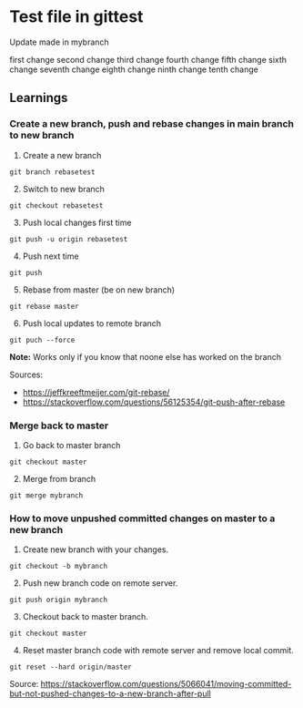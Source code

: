 # Test file in gittest

Update made in mybranch

first change
second change
third change
fourth change
fifth change
sixth change
seventh change
eighth change
ninth change
tenth change

## Learnings

### Create a new branch, push and rebase changes in main branch to new branch

1) Create a new branch

`git branch rebasetest`

2) Switch to new branch

`git checkout rebasetest`

3) Push local changes first time

`git push -u origin rebasetest`

4) Push next time

`git push`

5) Rebase from master (be on new branch)

`git rebase master`

6) Push local updates to remote branch

`git puch --force`

**Note:** Works only if you know that noone else has worked on the branch

Sources:

- https://jeffkreeftmeijer.com/git-rebase/ 
- https://stackoverflow.com/questions/56125354/git-push-after-rebase

### Merge back to master

1) Go back to master branch

`git checkout master`

2) Merge from branch

`git merge mybranch`

### How to move unpushed committed changes on master to a new branch

1) Create new branch with your changes.

`git checkout -b mybranch`

2) Push new branch code on remote server.

`git push origin mybranch`

3) Checkout back to master branch.

`git checkout master`

4) Reset master branch code with remote server and remove local commit.

`git reset --hard origin/master`

Source: https://stackoverflow.com/questions/5066041/moving-committed-but-not-pushed-changes-to-a-new-branch-after-pull


